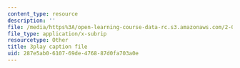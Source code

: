 ```yaml
---
content_type: resource
description: ''
file: /media/https%3A/open-learning-course-data-rc.s3.amazonaws.com/2-003sc-engineering-dynamics-fall-2011/287e5ab0610769de476887d0fa703a0e_lFedznDnPZc.srt
file_type: application/x-subrip
resourcetype: Other
title: 3play caption file
uid: 287e5ab0-6107-69de-4768-87d0fa703a0e
---
```

